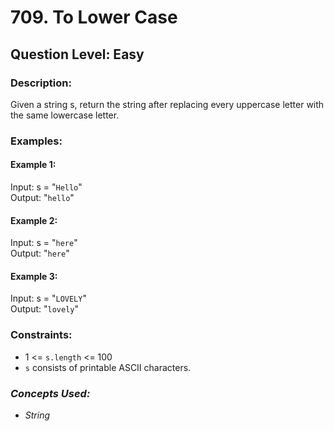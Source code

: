 # 709. To Lower Case
## Question Level: Easy
### Description:
Given a string s, return the string after replacing every uppercase letter with the same lowercase letter.
### Examples:
#### Example 1:

Input: s = "`Hello`"  
Output: "`hello`"
#### Example 2:

Input: s = "`here`"  
Output: "`here`"
#### Example 3:

Input: s = "`LOVELY`"  
Output: "`lovely`"
### Constraints:

- 1 <= `s.length` <= 100
- `s` consists of printable ASCII characters.

### <i>Concepts Used:
- String</i>